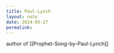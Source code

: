 ```yaml
---
title: Paul-Lynch
layout: note
date: 2024-05-27
permalink:
---
```


author of [[Prophet-Song-by-Paul-Lynch]]